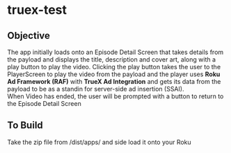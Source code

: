 # truex-test

## Objective
The app initially loads onto an Episode Detail Screen that takes details from the payload and displays the title, description and cover art, along with a play button to play the video.
Clicking the play button takes the user to the PlayerScreen to play the video from the payload and the player uses **Roku Ad Framework (RAF)** with **TrueX Ad Integration** and gets its data from the payload to be as a standin for server-side ad insertion (SSAI).  
When Video has ended, the user will be prompted with a button to return to the Episode Detail Screen

## To Build
Take the zip file from /dist/apps/ and side load it onto your Roku
